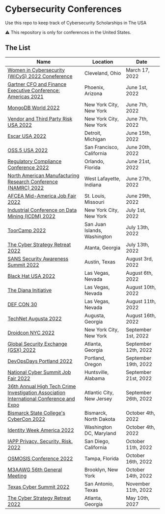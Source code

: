 # Cybersecurity Conferences
Use this repo to keep track of Cybersecurity Scholarships in The USA

⚠️ This repository is only for conferences in the United States.

## The List

|Name |  Location | Date |
|--- | --- | ------------- |
|[Women in Cybersecurity (WiCyS) 2022 Coneference](https://www.wicys.org/events/wicys-2022/) | Cleveland, Ohio | March 17, 2022 | |
|[Gartner CFO and Finance Executive Conference: Americas 2021](https://www.gartner.com/en/conferences/na/cfo-finance-us) | Phoenix, Arizona | June 1st, 2022 | |
|[MongoDB World 2022](https://www.mongodb.com/world-2022) | New York City, New York | June 7th, 2022 | |
|[Vendor and Third Party Risk USA 2022](https://www.cefpro.com/forthcoming-events/vendor-risk-usa/?ref=infosec-conferenc) | New York City, New York | June 7th, 2022 | |
|[Escar USA 2022](https://www.escar.info/escar-usa.html?ref=infosec-conferences.com) | Detroit, Michigan | June 15th, 2022 | |
|[OSS.5 USA 2022](https://www.oss-5-usa.com/) | San Francisco, California | June 20th, 2022  | |
|[Regulatory Compliance Conference 2022](https://www.aba.com/training-events/conferences/regulatory-compliance-conference) | Orlando, Florida | June 21st, 2022 | |
|[North American Manufacturing Research Conference (NAMRC) 2022](https://namrc.sme.org/) | West Lafayette, Indiana | June 27th, 2022 | |
|[AFCEA Mid-America Job Fair 2022](https://website.eventpower.com/22TN-MA/Home) | St. Louis, Missouri | June 29th, 2022 ||
|[Industrial Conference on Data Mining (ICDM) 2022](https://icdm22.cse.usf.edu/key-dates.html) | New York City, New York | July 1st, 2022 | |
|[ToorCamp 2022](https://toorcamp.toorcon.net/registration/) | San Juan Islands, Washington | July 13th, 2022 | |
|[The Cyber Strategy Retreat 2022](https://www.cyberstrategyretreat.com/?ref=infosec-conferences.com) | Atanta, Georgia | July 13th, 2022 | |
|[SANS Security Awareness Summit 2022](https://www.sans.org/security-awareness-training/career-development/summits/) | Austin, Texas | August 3rd, 2022 | |
|[Black Hat USA 2022](https://www.blackhat.com/upcoming.html#usa) | Las Vegas, Nevada | August 6th, 2022 | |
|[The Diana Initiative](https://www.dianainitiative.org/) | Las Vegas, Nevada | August 10th, 2022 | |
|[DEF CON 30](https://defcon.org/) | Las Vegas, Nevada | August 11th, 2022 | |
|[TechNet Augusta 2022](https://events.afcea.org/Augusta22/Public/enter.aspx) | Augusta, Georgia | August 16th, 2022 | |
|[Droidcon NYC 2022](https://www.droidcon.com/events/droidcon-nyc-2022/) | New York City, New York | September 1st, 2022 | |
|[Global Security Exchange (GSX) 2022](https://www.gsx.org/save-the-date/) | Atlanta, Georgia | September 12th, 2022 | |
|[DevOpsDays Portland 2022](https://devopsdays.org/events/2022-portland-or/welcome) | Portland, Oregon | September 19th, 2022 | |
|[National Cyber Summit Job Fair 2022](https://www.govevents.com/details/48621/national-cyber-summit-job-fair)| Huntsville, Alabama | September 21st, 2022 | |
|[36th Annual High Tech Crime Investigation Association International Conference and Expo](https://www.htciaconference.org/) | Atlantic City, New Jersey | September 26th, 2022 | |
|[Bismarck State College's CyberCon 2022](https://cyberconbsc.com/) | Bismarck, North Dakota  | October 4th, 2022 | |
|[Identity Week America 2022](https://www.terrapinn.com/exhibition/identity-week-america/index.stm) | Washington DC, Maryland | October 4th, 2022 | |
|[IAPP Privacy. Security. Risk. 2022](https://iapp.org/conference/iapp-privacy-security-risk) | San Diego, California | October 11th, 2022 | |
|[OSMOSIS Conference 2022](https://www.osmosiscon.com/?ref=infosec-conferences.com) | Tampa, Florida  | October 16th, 2022 | |
|[M3AAWG 56th General Meeting](https://www.m3aawg.org/upcoming-meetingsv2) | Brooklyn, New York | October 14th, 2022 | |
|[Texas Cyber Summit 2022](https://texascyber.com) | San Antonio, Texas | November 11th, 2022 | |
|[The Cyber Strategy Retreat 2022](https://www.cyberstrategyretreat.com/?ref=infosec-conferences.com) | Atlanta, Georgia | May 10th, 2027 | |
